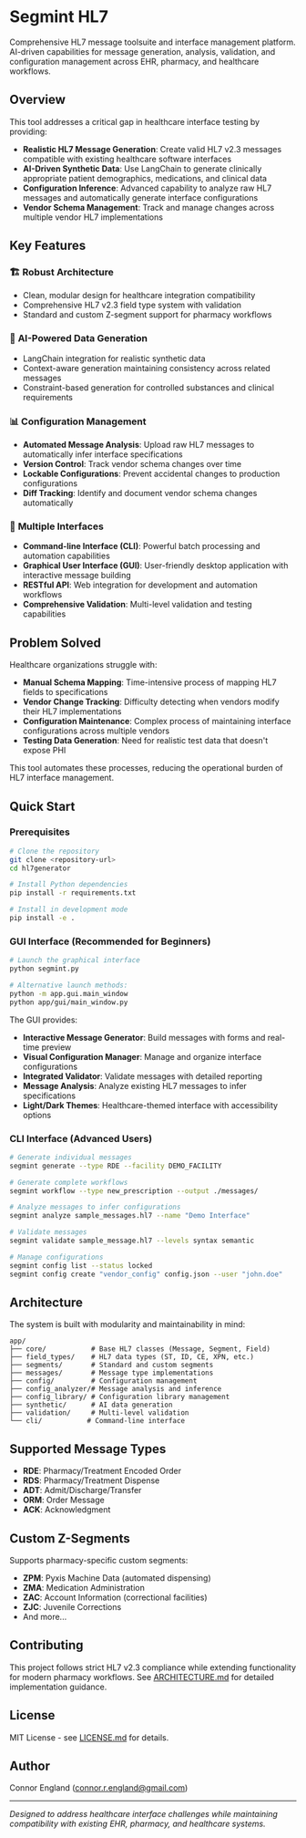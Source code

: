 # Segmint HL7

Comprehensive HL7 message toolsuite and interface management platform. AI-driven capabilities for message generation, analysis, validation, and configuration management across EHR, pharmacy, and healthcare workflows.

## Overview

This tool addresses a critical gap in healthcare interface testing by providing:

- **Realistic HL7 Message Generation**: Create valid HL7 v2.3 messages compatible with existing healthcare software interfaces
- **AI-Driven Synthetic Data**: Use LangChain to generate clinically appropriate patient demographics, medications, and clinical data
- **Configuration Inference**: Advanced capability to analyze raw HL7 messages and automatically generate interface configurations
- **Vendor Schema Management**: Track and manage changes across multiple vendor HL7 implementations

## Key Features

### 🏗️ **Robust Architecture**
- Clean, modular design for healthcare integration compatibility
- Comprehensive HL7 v2.3 field type system with validation
- Standard and custom Z-segment support for pharmacy workflows

### 🤖 **AI-Powered Data Generation**
- LangChain integration for realistic synthetic data
- Context-aware generation maintaining consistency across related messages
- Constraint-based generation for controlled substances and clinical requirements

### 📊 **Configuration Management**
- **Automated Message Analysis**: Upload raw HL7 messages to automatically infer interface specifications
- **Version Control**: Track vendor schema changes over time
- **Lockable Configurations**: Prevent accidental changes to production configurations
- **Diff Tracking**: Identify and document vendor schema changes automatically

### 🔧 **Multiple Interfaces**
- **Command-line Interface (CLI)**: Powerful batch processing and automation capabilities
- **Graphical User Interface (GUI)**: User-friendly desktop application with interactive message building
- **RESTful API**: Web integration for development and automation workflows
- **Comprehensive Validation**: Multi-level validation and testing capabilities

## Problem Solved

Healthcare organizations struggle with:
- **Manual Schema Mapping**: Time-intensive process of mapping HL7 fields to specifications
- **Vendor Change Tracking**: Difficulty detecting when vendors modify their HL7 implementations
- **Configuration Maintenance**: Complex process of maintaining interface configurations across multiple vendors
- **Testing Data Generation**: Need for realistic test data that doesn't expose PHI

This tool automates these processes, reducing the operational burden of HL7 interface management.

## Quick Start

### Prerequisites

```bash
# Clone the repository
git clone <repository-url>
cd hl7generator

# Install Python dependencies
pip install -r requirements.txt

# Install in development mode
pip install -e .
```

### GUI Interface (Recommended for Beginners)

```bash
# Launch the graphical interface
python segmint.py

# Alternative launch methods:
python -m app.gui.main_window
python app/gui/main_window.py
```

The GUI provides:
- **Interactive Message Generator**: Build messages with forms and real-time preview
- **Visual Configuration Manager**: Manage and organize interface configurations
- **Integrated Validator**: Validate messages with detailed reporting
- **Message Analysis**: Analyze existing HL7 messages to infer specifications
- **Light/Dark Themes**: Healthcare-themed interface with accessibility options

### CLI Interface (Advanced Users)

```bash
# Generate individual messages
segmint generate --type RDE --facility DEMO_FACILITY

# Generate complete workflows  
segmint workflow --type new_prescription --output ./messages/

# Analyze messages to infer configurations
segmint analyze sample_messages.hl7 --name "Demo Interface"

# Validate messages
segmint validate sample_message.hl7 --levels syntax semantic

# Manage configurations
segmint config list --status locked
segmint config create "vendor_config" config.json --user "john.doe"
```

## Architecture

The system is built with modularity and maintainability in mind:

```
app/
├── core/           # Base HL7 classes (Message, Segment, Field)
├── field_types/    # HL7 data types (ST, ID, CE, XPN, etc.)
├── segments/       # Standard and custom segments
├── messages/       # Message type implementations
├── config/         # Configuration management
├── config_analyzer/# Message analysis and inference
├── config_library/ # Configuration library management
├── synthetic/      # AI data generation
├── validation/     # Multi-level validation
└── cli/           # Command-line interface
```

## Supported Message Types

- **RDE**: Pharmacy/Treatment Encoded Order
- **RDS**: Pharmacy/Treatment Dispense
- **ADT**: Admit/Discharge/Transfer
- **ORM**: Order Message
- **ACK**: Acknowledgment

## Custom Z-Segments

Supports pharmacy-specific custom segments:
- **ZPM**: Pyxis Machine Data (automated dispensing)
- **ZMA**: Medication Administration
- **ZAC**: Account Information (correctional facilities)
- **ZJC**: Juvenile Corrections
- And more...

## Contributing

This project follows strict HL7 v2.3 compliance while extending functionality for modern pharmacy workflows. See [ARCHITECTURE.md](./ARCHITECTURE.md) for detailed implementation guidance.

## License

MIT License - see [LICENSE.md](./LICENSE.md) for details.

## Author

Connor England (connor.r.england@gmail.com)

---

*Designed to address healthcare interface challenges while maintaining compatibility with existing EHR, pharmacy, and healthcare systems.*